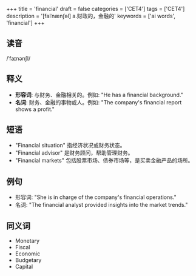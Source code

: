 +++
title = 'financial'
draft = false
categories = ['CET4']
tags = ['CET4']
description = '[faiˈnæn∫əl] a.财政的，金融的'
keywords = ['ai words', 'financial']
+++

## 读音
/ˈfaɪnənʃl/

## 释义
- **形容词**: 与财务、金融相关的。例如: "He has a financial background."
- **名词**: 财务、金融的事物或人。例如: "The company's financial report shows a profit."

## 短语
- "Financial situation" 指经济状况或财务状态。
- "Financial advisor" 是财务顾问，帮助管理财务。
- "Financial markets" 包括股票市场、债券市场等，是买卖金融产品的场所。

## 例句
- 形容词: "She is in charge of the company's financial operations."
- 名词: "The financial analyst provided insights into the market trends."

## 同义词
- Monetary
- Fiscal
- Economic
- Budgetary
- Capital
